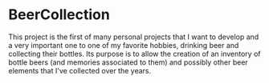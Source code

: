# BeerCollection
This project is the first of many personal projects that I want to develop and a very important one to one of my favorite hobbies, drinking beer and collecting their bottles. Its purpose is to allow the creation of an inventory of bottle beers (and memories associated to them) and possibly other beer elements that I've collected over the years.